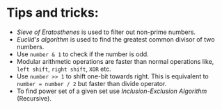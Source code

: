 # Tips and tricks:
- _Sieve of Eratosthenes_ is used to filter out non-prime numbers.
- _Euclid's algorithm_ is used to find the greatest common divisor of two numbers.
- Use ```number & 1``` to check if the number is odd.
- Modular arithmetic operations are faster than normal operations like, ```left shift```, ```right shift```, ```XOR``` etc.
- Use ```number >> 1``` to shift one-bit towards right. This is equivalent to ```number = number / 2``` but faster than divide operator.
- To find power set of a given set use _Inclusion-Exclusion Algorithm_ (Recursive).
